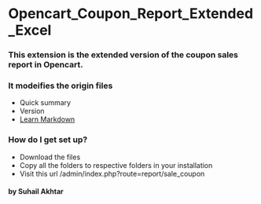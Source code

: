 # Opencart_Coupon_Report_Extended_Excel #

### This extension is the extended version of the coupon sales report in Opencart. ###

### It modeifies the origin files ###

* Quick summary
* Version
* [Learn Markdown](https://bitbucket.org/tutorials/markdowndemo)

### How do I get set up? ###

* Download the files 
* Copy all the folders to respective folders in your installation 
* Visit this url /admin/index.php?route=report/sale_coupon


#### by Suhail Akhtar ####